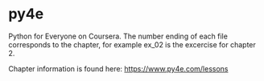 # py4e
Python for Everyone on Coursera. The number ending of each file corresponds to the chapter, 
for example ex_02 is the excercise for chapter 2. 

Chapter information is found here: https://www.py4e.com/lessons


